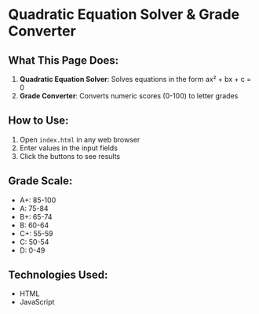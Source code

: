 # Quadratic Equation Solver & Grade Converter

## What This Page Does:
1. **Quadratic Equation Solver**: Solves equations in the form ax² + bx + c = 0
2. **Grade Converter**: Converts numeric scores (0-100) to letter grades

## How to Use:
1. Open `index.html` in any web browser
2. Enter values in the input fields
3. Click the buttons to see results

## Grade Scale:
- A+: 85-100
- A: 75-84
- B+: 65-74
- B: 60-64
- C+: 55-59
- C: 50-54
- D: 0-49

## Technologies Used:
- HTML
- JavaScript

